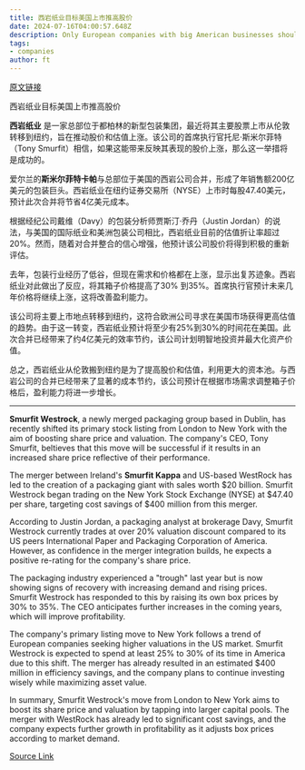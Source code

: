 ```yaml
---
title: 西岩纸业目标美国上市推高股价
date: 2024-07-16T04:00:57.648Z
description: Only European companies with big American businesses should consider move, says newly merged packaging group
tags: 
- companies
author: ft
---
```


[原文链接](https://ft.com/content/0afbd948-5598-40e8-b8d3-f70ddee546f8)

西岩纸业目标美国上市推高股价

**西岩纸业** 是一家总部位于都柏林的新型包装集团，最近将其主要股票上市从伦敦转移到纽约，旨在推动股价和估值上涨。该公司的首席执行官托尼·斯米尔菲特（Tony Smurfit）相信，如果这能带来反映其表现的股价上涨，那么这一举措将是成功的。

爱尔兰的**斯米尔菲特卡帕**与总部位于美国的西岩公司合并，形成了年销售额200亿美元的包装巨头。西岩纸业在纽约证券交易所（NYSE）上市时每股47.40美元，预计此次合并将节省4亿美元成本。

根据经纪公司戴维（Davy）的包装分析师贾斯汀·乔丹（Justin Jordan）的说法，与美国的国际纸业和美洲包装公司相比，西岩纸业目前的估值折让率超过20%。然而，随着对合并整合的信心增强，他预计该公司股价将得到积极的重新评估。

去年，包装行业经历了低谷，但现在需求和价格都在上涨，显示出复苏迹象。西岩纸业对此做出了反应，将其箱子价格提高了30% 到35%。首席执行官预计未来几年价格将继续上涨，这将改善盈利能力。

该公司将主要上市地点转移到纽约，这符合欧洲公司寻求在美国市场获得更高估值的趋势。由于这一转变，西岩纸业预计将至少有25%到30%的时间花在美国。此次合并已经带来了约4亿美元的效率节约，该公司计划明智地投资并最大化资产价值。

总之，西岩纸业从伦敦搬到纽约是为了提高股价和估值，利用更大的资本池。与西岩公司的合并已经带来了显著的成本节约，该公司预计在根据市场需求调整箱子价格后，盈利能力将进一步增长。

---

 **Smurfit Westrock**, a newly merged packaging group based in Dublin, has recently shifted its primary stock listing from London to New York with the aim of boosting share price and valuation. The company's CEO, Tony Smurfit, beltieves that this move will be successful if it results in an increased share price reflective of their performance.

The merger between Ireland's **Smurfit Kappa** and US-based WestRock has led to the creation of a packaging giant with sales worth $20 billion. Smurfit Westrock began trading on the New York Stock Exchange (NYSE) at $47.40 per share, targeting cost savings of $400 million from this merger.

According to Justin Jordan, a packaging analyst at brokerage Davy, Smurfit Westrock currently trades at over 20% valuation discount compared to its US peers International Paper and Packaging Corporation of America. However, as confidence in the merger integration builds, he expects a positive re-rating for the company's share price.

The packaging industry experienced a "trough" last year but is now showing signs of recovery with increasing demand and rising prices. Smurfit Westrock has responded to this by raising its own box prices by 30% to 35%. The CEO anticipates further increases in the coming years, which will improve profitability.

The company's primary listing move to New York follows a trend of European companies seeking higher valuations in the US market. Smurfit Westrock is expected to spend at least 25% to 30% of its time in America due to this shift. The merger has already resulted in an estimated $400 million in efficiency savings, and the company plans to continue investing wisely while maximizing asset value.

In summary, Smurfit Westrock's move from London to New York aims to boost its share price and valuation by tapping into larger capital pools. The merger with WestRock has already led to significant cost savings, and the company expects further growth in profitability as it adjusts box prices according to market demand.

[Source Link](https://ft.com/content/0afbd948-5598-40e8-b8d3-f70ddee546f8)

